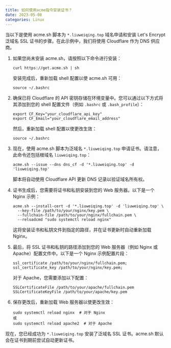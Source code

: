 ```yaml
---
title: 如何使用acme指令安装证书？
date: 2023-05-08
categories: Linux
---
```




当以下是使用 acme.sh 脚本为 `*.liuweiqing.top` 域名申请和安装 Let's Encrypt 泛域名 SSL 证书的步骤。在此示例中，我们将使用 Cloudflare 作为 DNS 供应商。

1. 如果您尚未安装 acme.sh，请按照以下命令进行安装：
   ```
   curl https://get.acme.sh | sh
   ```
   安装完成后，重新加载 shell 配置以使 acme.sh 可用：
   ```
   source ~/.bashrc
   ```

2. 确保已将 Cloudflare 的 API 密钥存储在环境变量中。您可以通过以下方式将其添加到您的 shell 配置文件（例如 `.bashrc` 或 `.bash_profile`）：
   ```
   export CF_Key="your_cloudflare_api_key"
   export CF_Email="your_cloudflare_email_address"
   ```
   然后，重新加载 shell 配置以使更改生效：
   ```
   source ~/.bashrc
   ```

3. 现在，使用 acme.sh 脚本为泛域名 `*.liuweiqing.top` 申请证书。请注意，此命令还包括根域名 `liuweiqing.top`：
   ```
   acme.sh --issue --dns dns_cf -d '*.liuweiqing.top' -d 'liuweiqing.top'
   ```
   脚本将自动使用 Cloudflare API 更新 DNS 记录以验证域名所有权。

4. 证书生成后，您需要将证书和私钥安装到您的 Web 服务器。以下是一个 Nginx 示例：
   ```
   acme.sh --install-cert -d '*.liuweiqing.top' -d 'liuweiqing.top' \
     --key-file /path/to/your/nginx/key.pem \
     --fullchain-file /path/to/your/nginx/fullchain.pem \
     --reloadcmd "sudo systemctl reload nginx"
   ```
   这将安装证书和私钥文件到指定的路径，并在证书更新时自动重新加载 Nginx。

5. 最后，将 SSL 证书和私钥的路径添加到您的 Web 服务器（例如 Nginx 或 Apache）配置文件中。以下是一个 Nginx 示例配置片段：
   ```
   ssl_certificate /path/to/your/nginx/fullchain.pem;
   ssl_certificate_key /path/to/your/nginx/key.pem;
   ```
   对于 Apache，您需要添加以下配置：
   ```
   SSLCertificateFile /path/to/your/apache/fullchain.pem
   SSLCertificateKeyFile /path/to/your/apache/key.pem
   ```

6. 保存更改后，重新加载 Web 服务器以使更改生效：
   ```
   sudo systemctl reload nginx  # 对于 Nginx
   或
   sudo systemctl reload apache2  # 对于 Apache
   ```

现在，您已经成功为 `*.liuweiqing.top` 安装了泛域名 SSL 证书。acme.sh 默认会在证书到期前尝试自动更新证书。